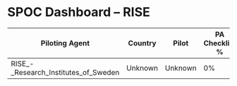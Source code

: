 # SPOC Dashboard – RISE

| Piloting Agent | Country | Pilot | PA Checklist % | PA Last Update | SPOC Checklist % | SPOC Last Update |
|----------------|---------|--------|----------------|----------------|------------------|------------------|
| RISE_-_Research_Institutes_of_Sweden | Unknown | Unknown | 0% | 2025-04-07 | 0% | 2025-04-07 |
